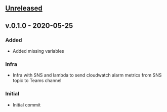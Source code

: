 <a name="unreleased"></a>
## [Unreleased]


<a name="v.0.1.0"></a>
## v.0.1.0 - 2020-05-25
### Added
- Added missing variables

### Infra
- Infra with SNS and lambda to send cloudwatch alarm metrics from SNS topic to Teams channel

### Initial
- Initial commit


[Unreleased]: https://github.com/aloukiala/terraform-alarm-chat-notification/compare/v.0.1.0...HEAD
